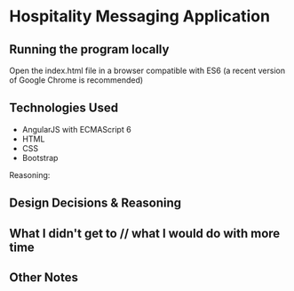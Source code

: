 # Hospitality Messaging Application


## Running the program locally

Open the index.html file in a browser compatible with ES6 (a recent version of Google Chrome is recommended)

## Technologies Used
- AngularJS with ECMAScript 6
- HTML
- CSS
- Bootstrap

Reasoning:


## Design Decisions & Reasoning


## What I didn't get to // what I would do with more time


## Other Notes
